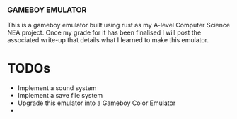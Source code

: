 ### GAMEBOY EMULATOR

This is a gameboy emulator built using rust as my A-level Computer Science NEA project. 
Once my grade for it has been finalised I will post the associated write-up that details what I learned to make this emulator.

# TODOs
* Implement a sound system
* Implement a save file system
* Upgrade this emulator into a Gameboy Color Emulator
* 
